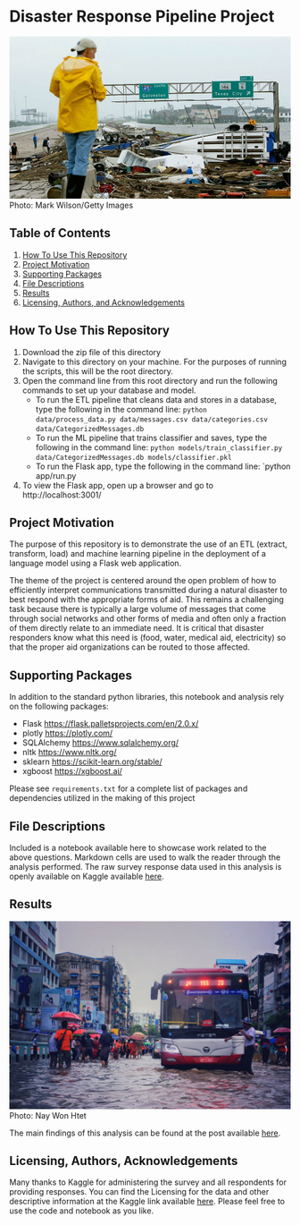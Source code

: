 # Disaster Response Pipeline Project

<img src="images/hurricane-ike-2008 PHOTO BY MARK WILSON GETTY IMAGES.jpg" >
Photo: Mark Wilson/Getty Images

## Table of Contents

1. [How To Use This Repository](#howto)
2. [Project Motivation](#motivation)
3. [Supporting Packages](#packages)
4. [File Descriptions](#files)
5. [Results](#results)
6. [Licensing, Authors, and Acknowledgements](#licensing)

## How To Use This Repository <a name="howto"></a>

1. Download the zip file of this directory
2. Navigate to this directory on your machine. For the purposes of running the scripts, this will be the root directory.
3. Open the command line from this root directory and run the following commands to set up your database and model.
    - To run the ETL pipeline that cleans data and stores in a database, type the following in the command line:
        `python data/process_data.py data/messages.csv data/categories.csv data/CategorizedMessages.db`
    - To run the ML pipeline that trains classifier and saves, type the following in the command line:
        `python models/train_classifier.py data/CategorizedMessages.db models/classifier.pkl`
    - To run the Flask app, type the following in the command line:
        `python app/run.py
4. To view the Flask app, open up a browser and go to http://localhost:3001/

## Project Motivation <a name="motivation"></a>
The purpose of this repository is to demonstrate the use of an ETL (extract, transform, load) and machine learning pipeline in the deployment of a language model using a Flask web application.

The theme of the project is centered around the open problem of how to efficiently interpret communications transmitted during a natural disaster to best respond with the appropriate forms of aid. This remains a challenging task because there is typically a large volume of messages that come through social networks and other forms of media and often only a fraction of them directly relate to an immediate need. It is critical that disaster responders know what this need is (food, water, medical aid, electricity) so that the proper aid organizations can be routed to those affected.

## Supporting Packages <a name="packages"></a>
In addition to the standard python libraries, this notebook and analysis rely on the following packages:
- Flask https://flask.palletsprojects.com/en/2.0.x/
- plotly https://plotly.com/
- SQLAlchemy https://www.sqlalchemy.org/
- nltk https://www.nltk.org/
- sklearn https://scikit-learn.org/stable/
- xgboost https://xgboost.ai/

Please see `requirements.txt` for a complete list of packages and dependencies utilized in the making of this project

## File Descriptions <a name="files"></a>
Included is a notebook available here to showcase work related to the above questions. Markdown cells are used to walk the reader through the analysis performed. The raw survey response data used in this analysis is openly available on Kaggle available [here](https://www.kaggle.com/c/kaggle-survey-2021/data).

## Results <a name="results"></a>
<img src="images/Heavy rain poured down in downtown Yangon (Photo-Nay Won Htet).jpg" >
Photo: Nay Won Htet

The main findings of this analysis can be found at the post available [here](https://medium.com/@zacharywolinsky/this-new-data-will-make-you-rethink-your-role-in-accounting-finance-8d2f25262440).

## Licensing, Authors, Acknowledgements <a name="licensing"></a>
Many thanks to Kaggle for administering the survey and all respondents for providing responses. You can find the Licensing for the data and other descriptive information at the Kaggle link available [here](https://www.kaggle.com/c/kaggle-survey-2021). Please feel free to use the code and notebook as you like.
